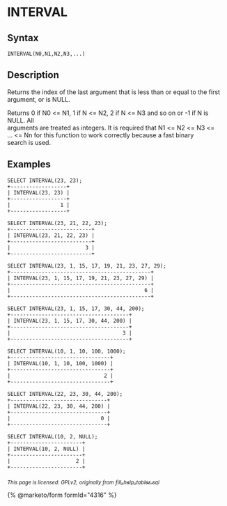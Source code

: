 # INTERVAL

## Syntax

```
INTERVAL(N0,N1,N2,N3,...)
```

## Description

Returns the index of the last argument that is less than or equal to the first argument, or is NULL.

Returns 0 if N0 <= N1, 1 if N <= N2, 2 if N <= N3 and so on or -1 if N is NULL. All\
arguments are treated as integers. It is required that N1 <= N2 <= N3 <=\
... <= Nn for this function to work correctly because a fast binary\
search is used.

## Examples

```
SELECT INTERVAL(23, 23);
+------------------+
| INTERVAL(23, 23) |
+------------------+
|                1 |
+------------------+

SELECT INTERVAL(23, 21, 22, 23);
+--------------------------+
| INTERVAL(23, 21, 22, 23) |
+--------------------------+
|                        3 |
+--------------------------+

SELECT INTERVAL(23, 1, 15, 17, 19, 21, 23, 27, 29);
+---------------------------------------------+
| INTERVAL(23, 1, 15, 17, 19, 21, 23, 27, 29) |
+---------------------------------------------+
|                                           6 |
+---------------------------------------------+

SELECT INTERVAL(23, 1, 15, 17, 30, 44, 200);
+--------------------------------------+
| INTERVAL(23, 1, 15, 17, 30, 44, 200) |
+--------------------------------------+
|                                    3 |
+--------------------------------------+

SELECT INTERVAL(10, 1, 10, 100, 1000);
+--------------------------------+
| INTERVAL(10, 1, 10, 100, 1000) |
+--------------------------------+
|                              2 |
+--------------------------------+

SELECT INTERVAL(22, 23, 30, 44, 200);
+-------------------------------+
| INTERVAL(22, 23, 30, 44, 200) |
+-------------------------------+
|                             0 |
+-------------------------------+

SELECT INTERVAL(10, 2, NULL);
+-----------------------+
| INTERVAL(10, 2, NULL) |
+-----------------------+
|                     2 |
+-----------------------+
```

<sub>_This page is licensed: GPLv2, originally from_</sub> [<sub>_fill\_help\_tables.sql_</sub>](https://github.com/MariaDB/server/blob/main/scripts/fill_help_tables.sql)

{% @marketo/form formId="4316" %}
